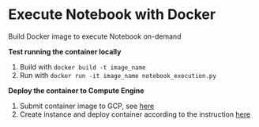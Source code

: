 # Execute Notebook with Docker
Build Docker image to execute Notebook on-demand

<b>Test running the container locally</b>
1. Build with ```docker build -t image_name```
2. Run with ```docker run -it image_name notebook_execution.py```

<b>Deploy the container to Compute Engine</b>
1. Submit container image to GCP, see <a href="https://cloud.google.com/build/docs/building/build-containers#use-dockerfile">here</a>
2. Create instance and deploy container according to the instruction <a href="https://cloud.google.com/container-optimized-os/docs/how-to/create-configure-instance">here</a>
